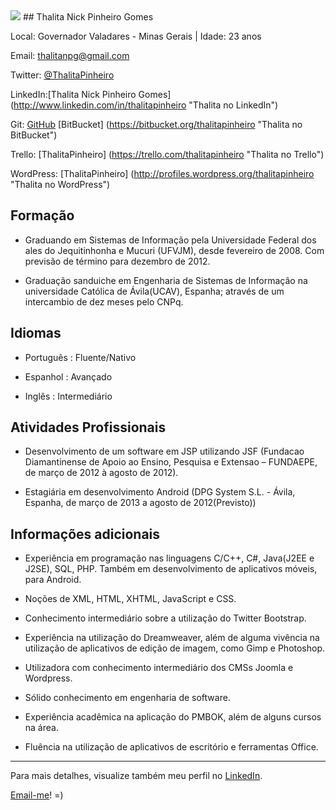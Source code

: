 <img src="http://m.c.lnkd.licdn.com/mpr/pub/image-Hppw0I8pop5I2az9sU_G458f-QUQkWhis94GqfqpeFmzpe7xeppGgeAkeYSzkiLeFbp/thalita-nick-pinheiro-gomes.jpg" />
## Thalita Nick Pinheiro Gomes

Local: Governador Valadares - Minas Gerais | Idade: 23 anos

Email: thalitanpg@gmail.com


Twitter: [@ThalitaPinheiro](http://twitter.com/ThalitaPinheiro "Thalita no Twitter") 

LinkedIn:[Thalita Nick Pinheiro Gomes] (http://www.linkedin.com/in/thalitapinheiro "Thalita no LinkedIn")

Git: [GitHub](https://github.com/ThalitaPinheiro "Thalita no GitHub") 
	 [BitBucket] (https://bitbucket.org/thalitapinheiro "Thalita no BitBucket")

Trello: [ThalitaPinheiro] (https://trello.com/thalitapinheiro "Thalita no Trello")

WordPress: [ThalitaPinheiro] (http://profiles.wordpress.org/thalitapinheiro "Thalita no WordPress")




## Formação
*  Graduando em Sistemas de Informação pela Universidade Federal dos ales do Jequitinhonha e Mucuri (UFVJM), desde fevereiro de 2008. Com previsão de término para dezembro de 2012. 

*  Graduação sanduiche em Engenharia de Sistemas de Informação na universidade Católica de Ávila(UCAV), Espanha; através de um intercambio de dez meses pelo CNPq. 




## Idiomas
*  Português : Fluente/Nativo

*  Espanhol : Avançado

*  Inglês : Intermediário




## Atividades Profissionais
*  Desenvolvimento de um software em JSP utilizando JSF (Fundacao Diamantinense de Apoio 
ao Ensino, Pesquisa e Extensao – FUNDAEPE, de março de 2012 à agosto de 2012). 

*  Estagiária em desenvolvimento Android (DPG System S.L. - Ávila, Espanha, de março de 
2013 a agosto de 2012(Previsto)) 



## Informações adicionais
*  Experiência em programação nas linguagens C/C++, C#, Java(J2EE e J2SE), SQL, PHP. Também em desenvolvimento de aplicativos móveis, para Android. 

*  Noções de XML, HTML, XHTML, JavaScript e CSS. 

*  Conhecimento intermediário sobre a utilização do Twitter Bootstrap.

*  Experiência na utilização do Dreamweaver, além de alguma vivência na utilização de aplicativos de edição de imagem, como Gimp e Photoshop.

*  Utilizadora com conhecimento intermediário dos CMSs Joomla e Wordpress.

*  Sólido conhecimento em engenharia de software.

*  Experiência acadêmica na aplicação do PMBOK, além de alguns cursos na área. 

*  Fluência na utilização de aplicativos de escritório e ferramentas Office. 


--- 

  
Para mais detalhes, visualize também meu perfil no [LinkedIn](http://www.linkedin.com/in/thalitapinheiro "Thalita no LinkedIn").


[Email-me](https://mail.google.com/mail/u/0/?view=cm&fs=1&tf=1&to=thalitanpg@gmail.com "Enviar email")!    =)

